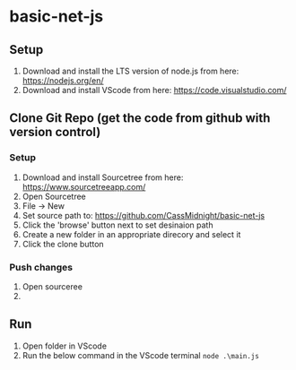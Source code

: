 # basic-net-js

## Setup

1. Download and install the LTS version of node.js from here: https://nodejs.org/en/ 
2. Download and install VScode from here: https://code.visualstudio.com/

## Clone Git Repo (get the code from github with version control)

### Setup 

1. Download and install Sourcetree from here: https://www.sourcetreeapp.com/ 
2. Open Sourcetree
3. File -> New
4. Set source path to: https://github.com/CassMidnight/basic-net-js
5. Click the 'browse' button next to set desinaion path
6. Create a new folder in an appropriate direcory and select it
7. Click the clone button

### Push changes
1. Open sourceree
2. 

## Run

1. Open folder in VScode 
2. Run the below command in the VScode terminal
`node .\main.js` 

